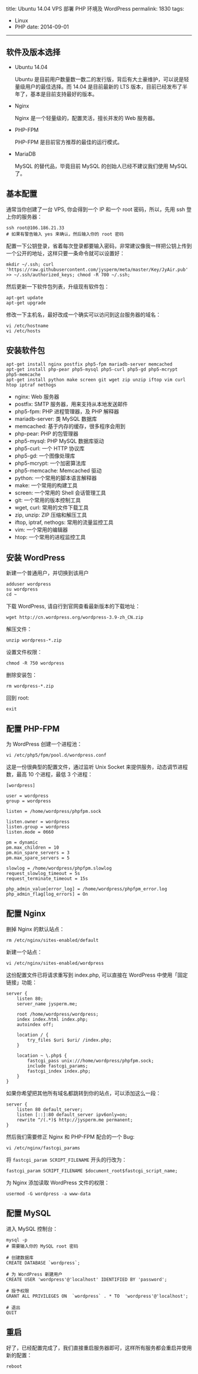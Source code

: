title: Ubuntu 14.04 VPS 部署 PHP 环境及 WordPress
permalink: 1830
tags:
  - Linux
  - PHP
date: 2014-09-01
---

## 软件及版本选择

* Ubuntu 14.04

    Ubuntu 是目前用户数量数一数二的发行版，背后有大土豪维护，可以说是轻量级用户的最佳选择。而 14.04 是目前最新的 LTS 版本，目前已经发布了半年了，基本是目前支持最好的版本。

* Nginx

    Nginx 是一个轻量级的，配置灵活，擅长并发的 Web 服务器。

* PHP-FPM

    PHP-FPM 是目前官方推荐的最佳的运行模式。

* MariaDB

    MySQL 的替代品，毕竟目前 MySQL 的创始人已经不建议我们使用 MySQL 了。

## 基本配置
通常当你创建了一台 VPS, 你会得到一个 IP 和一个 root 密码，所以，先用 ssh 登上你的服务器：

    ssh root@106.186.21.33
    # 如果有警告输入 yes 来确认，然后输入你的 root 密码

配置一下公钥登录，省着每次登录都要输入密码，非常建议像我一样把公钥上传到一个公开的地址，这样只要一条命令就可以设置好：

    mkdir ~/.ssh; curl 'https://raw.githubusercontent.com/jysperm/meta/master/Key/JyAir.pub' >> ~/.ssh/authorized_keys; chmod -R 700 ~/.ssh;

然后更新一下软件包列表，升级现有软件包：

    apt-get update
    apt-get upgrade

修改一下主机名，最好改成一个确实可以访问到这台服务器的域名：

    vi /etc/hostname
    vi /etc/hosts

## 安装软件包

    apt-get install nginx postfix php5-fpm mariadb-server memcached
    apt-get install php-pear php5-mysql php5-curl php5-gd php5-mcrypt php5-memcache
    apt-get install python make screen git wget zip unzip iftop vim curl htop iptraf nethogs

* nginx: Web 服务器
* postfix: SMTP 服务器，用来支持从本地发送邮件
* php5-fpm: PHP 进程管理器，及 PHP 解释器
* mariadb-server: 类 MySQL 数据库
* memcached: 基于内存的缓存，很多程序会用到
* php-pear: PHP 的包管理器
* php5-mysql: PHP MySQL 数据库驱动
* php5-curl: 一个 HTTP 协议库
* php5-gd: 一个图像处理库
* php5-mcrypt: 一个加密算法库
* php5-memcache: Memcached 驱动
* python: 一个常用的脚本语言解释器
* make: 一个常用的构建工具
* screen: 一个常用的 Shell 会话管理工具
* git: 一个常用的版本控制工具
* wget, curl: 常用的文件下载工具
* zip, unzip: ZIP 压缩和解压工具
* iftop, iptraf, nethogs: 常用的流量监控工具
* vim: 一个常用的编辑器
* htop: 一个常用的进程监控工具

## 安装 WordPress

新建一个普通用户，并切换到该用户

    adduser wordpress
    su wordpress
    cd ~

下载 WordPress, 请自行到官网查看最新版本的下载地址：

    wget http://cn.wordpress.org/wordpress-3.9-zh_CN.zip

解压文件：

    unzip wordpress-*.zip

设置文件权限：

    chmod -R 750 wordpress

删除安装包：

    rm wordpress-*.zip

回到 root:

    exit

## 配置 PHP-FPM

为 WordPress 创建一个进程池：

    vi /etc/php5/fpm/pool.d/wordpress.conf

这是一份很典型的配置文件，通过监听 Unix Socket 来提供服务，动态调节进程数，最高 10 个进程，最低 3 个进程：

    [wordpress]

    user = wordpress
    group = wordpress

    listen = /home/wordpress/phpfpm.sock

    listen.owner = wordpress
    listen.group = wordpress
    listen.mode = 0660

    pm = dynamic
    pm.max_children = 10
    pm.min_spare_servers = 3
    pm.max_spare_servers = 5

    slowlog = /home/wordpress/phpfpm.slowlog
    request_slowlog_timeout = 5s
    request_terminate_timeout = 15s

    php_admin_value[error_log] = /home/wordpress/phpfpm_error.log
    php_admin_flag[log_errors] = On

## 配置 Nginx

删掉 Nginx 的默认站点：

    rm /etc/nginx/sites-enabled/default

新建一个站点：

    vi /etc/nginx/sites-enabled/wordpress

这份配置文件已将请求重写到 index.php, 可以直接在 WordPress 中使用「固定链接」功能：

    server {
        listen 80;
        server_name jysperm.me;

        root /home/wordpress/wordpress;
        index index.html index.php;
        autoindex off;

        location / {
            try_files $uri $uri/ /index.php;
        }  

        location ~ \.php$ {  
            fastcgi_pass unix:///home/wordpress/phpfpm.sock;
            include fastcgi_params;
            fastcgi_index index.php;
        }
    }

如果你希望把其他所有域名都跳转到你的站点，可以添加这么一段：

    server {
        listen 80 default_server;
        listen [::]:80 default_server ipv6only=on;
        rewrite ^/(.*)$ http://jysperm.me permanent;
    }

然后我们需要修正 Nginx 和 PHP-FPM 配合的一个 Bug:

    vi /etc/nginx/fastcgi_params

将 `fastcgi_param SCRIPT_FILENAME` 开头的行改为：

    fastcgi_param SCRIPT_FILENAME $document_root$fastcgi_script_name;

为 Nginx 添加读取 WordPress 文件的权限：

    usermod -G wordpress -a www-data

## 配置 MySQL 

进入 MySQL 控制台：

    mysql -p
    # 需要输入你的 MySQL root 密码

    # 创建数据库
    CREATE DATABASE `wordpress`;

    # 为 WordPress 新建用户
    CREATE USER 'wordpress'@'localhost' IDENTIFIED BY 'password';

    # 授予权限
    GRANT ALL PRIVILEGES ON  `wordpress` . * TO  'wordpress'@'localhost';

    # 退出
    QUIT

## 重启
好了，已经配置完成了，我们直接重启服务器即可，这样所有服务都会重启并使用新的配置：

    reboot

